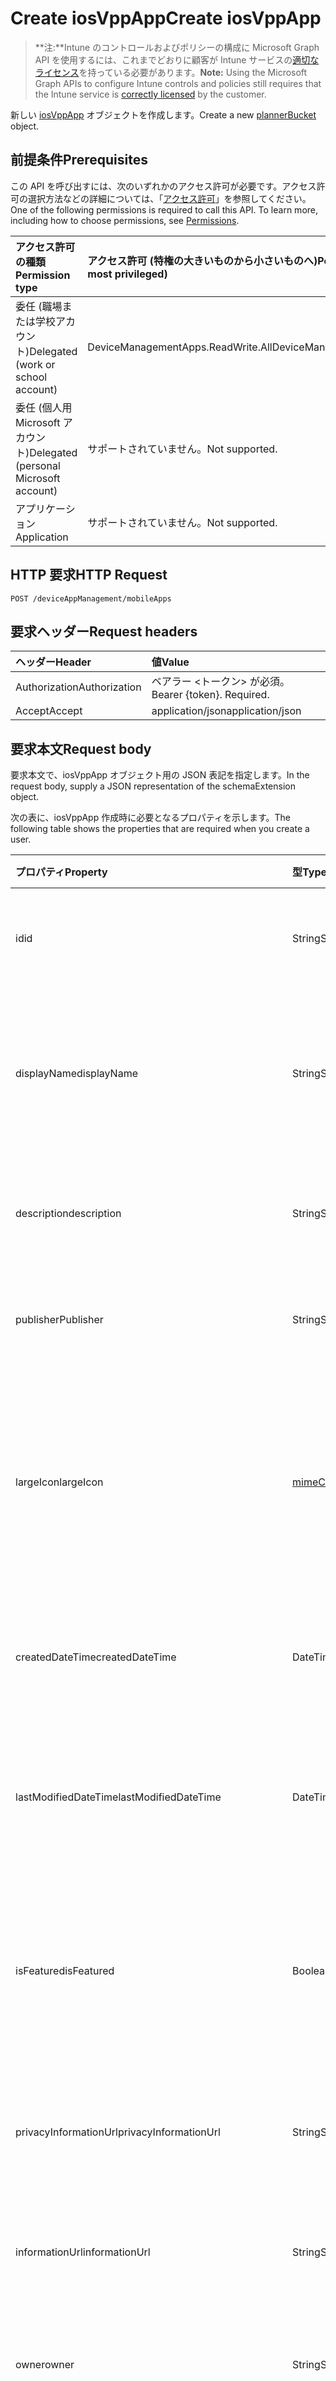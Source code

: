 # <a name="create-iosvppapp"></a><span data-ttu-id="73f42-101">Create iosVppApp</span><span class="sxs-lookup"><span data-stu-id="73f42-101">Create iosVppApp</span></span>

> <span data-ttu-id="73f42-102">**注:**Intune のコントロールおよびポリシーの構成に Microsoft Graph API を使用するには、これまでどおりに顧客が Intune サービスの[適切なライセンス](https://go.microsoft.com/fwlink/?linkid=839381)を持っている必要があります。</span><span class="sxs-lookup"><span data-stu-id="73f42-102">**Note:** Using the Microsoft Graph APIs to configure Intune controls and policies still requires that the Intune service is [correctly licensed](https://go.microsoft.com/fwlink/?linkid=839381) by the customer.</span></span>

<span data-ttu-id="73f42-103">新しい [iosVppApp](../resources/intune_apps_iosvppapp.md) オブジェクトを作成します。</span><span class="sxs-lookup"><span data-stu-id="73f42-103">Create a new [plannerBucket](../resources/intune_apps_iosvppapp.md) object.</span></span>
## <a name="prerequisites"></a><span data-ttu-id="73f42-104">前提条件</span><span class="sxs-lookup"><span data-stu-id="73f42-104">Prerequisites</span></span>
<span data-ttu-id="73f42-p101">この API を呼び出すには、次のいずれかのアクセス許可が必要です。アクセス許可の選択方法などの詳細については、「[アクセス許可](../../../concepts/permissions_reference.md)」を参照してください。</span><span class="sxs-lookup"><span data-stu-id="73f42-p101">One of the following permissions is required to call this API. To learn more, including how to choose permissions, see [Permissions](../../../concepts/permissions_reference.md).</span></span>

|<span data-ttu-id="73f42-107">アクセス許可の種類</span><span class="sxs-lookup"><span data-stu-id="73f42-107">Permission type</span></span>|<span data-ttu-id="73f42-108">アクセス許可 (特権の大きいものから小さいものへ)</span><span class="sxs-lookup"><span data-stu-id="73f42-108">Permissions (from least to most privileged)</span></span>|
|:---|:---|
|<span data-ttu-id="73f42-109">委任 (職場または学校アカウント)</span><span class="sxs-lookup"><span data-stu-id="73f42-109">Delegated (work or school account)</span></span>|<span data-ttu-id="73f42-110">DeviceManagementApps.ReadWrite.All</span><span class="sxs-lookup"><span data-stu-id="73f42-110">DeviceManagementApps.ReadWrite.All</span></span>|
|<span data-ttu-id="73f42-111">委任 (個人用 Microsoft アカウント)</span><span class="sxs-lookup"><span data-stu-id="73f42-111">Delegated (personal Microsoft account)</span></span>|<span data-ttu-id="73f42-112">サポートされていません。</span><span class="sxs-lookup"><span data-stu-id="73f42-112">Not supported.</span></span>|
|<span data-ttu-id="73f42-113">アプリケーション</span><span class="sxs-lookup"><span data-stu-id="73f42-113">Application</span></span>|<span data-ttu-id="73f42-114">サポートされていません。</span><span class="sxs-lookup"><span data-stu-id="73f42-114">Not supported.</span></span>|

## <a name="http-request"></a><span data-ttu-id="73f42-115">HTTP 要求</span><span class="sxs-lookup"><span data-stu-id="73f42-115">HTTP Request</span></span>
<!-- {
  "blockType": "ignored"
}
-->
``` http
POST /deviceAppManagement/mobileApps
```

## <a name="request-headers"></a><span data-ttu-id="73f42-116">要求ヘッダー</span><span class="sxs-lookup"><span data-stu-id="73f42-116">Request headers</span></span>
|<span data-ttu-id="73f42-117">ヘッダー</span><span class="sxs-lookup"><span data-stu-id="73f42-117">Header</span></span>|<span data-ttu-id="73f42-118">値</span><span class="sxs-lookup"><span data-stu-id="73f42-118">Value</span></span>|
|:---|:---|
|<span data-ttu-id="73f42-119">Authorization</span><span class="sxs-lookup"><span data-stu-id="73f42-119">Authorization</span></span>|<span data-ttu-id="73f42-120">ベアラー &lt;トークン&gt; が必須。</span><span class="sxs-lookup"><span data-stu-id="73f42-120">Bearer {token}. Required.</span></span>|
|<span data-ttu-id="73f42-121">Accept</span><span class="sxs-lookup"><span data-stu-id="73f42-121">Accept</span></span>|<span data-ttu-id="73f42-122">application/json</span><span class="sxs-lookup"><span data-stu-id="73f42-122">application/json</span></span>|

## <a name="request-body"></a><span data-ttu-id="73f42-123">要求本文</span><span class="sxs-lookup"><span data-stu-id="73f42-123">Request body</span></span>
<span data-ttu-id="73f42-124">要求本文で、iosVppApp オブジェクト用の JSON 表記を指定します。</span><span class="sxs-lookup"><span data-stu-id="73f42-124">In the request body, supply a JSON representation of the schemaExtension object.</span></span>

<span data-ttu-id="73f42-125">次の表に、iosVppApp 作成時に必要となるプロパティを示します。</span><span class="sxs-lookup"><span data-stu-id="73f42-125">The following table shows the properties that are required when you create a user.</span></span>

|<span data-ttu-id="73f42-126">プロパティ</span><span class="sxs-lookup"><span data-stu-id="73f42-126">Property</span></span>|<span data-ttu-id="73f42-127">型</span><span class="sxs-lookup"><span data-stu-id="73f42-127">Type</span></span>|<span data-ttu-id="73f42-128">説明</span><span class="sxs-lookup"><span data-stu-id="73f42-128">Description</span></span>|
|:---|:---|:---|
|<span data-ttu-id="73f42-129">id</span><span class="sxs-lookup"><span data-stu-id="73f42-129">id</span></span>|<span data-ttu-id="73f42-130">String</span><span class="sxs-lookup"><span data-stu-id="73f42-130">String</span></span>|<span data-ttu-id="73f42-131">エンティティのキー。</span><span class="sxs-lookup"><span data-stu-id="73f42-131">Name of the entity.</span></span> <span data-ttu-id="73f42-132">[mobileApp](../resources/intune_apps_mobileapp.md) から継承します</span><span class="sxs-lookup"><span data-stu-id="73f42-132">Inherited from [mobileApp](../resources/intune_apps_mobileapp.md)</span></span>|
|<span data-ttu-id="73f42-133">displayName</span><span class="sxs-lookup"><span data-stu-id="73f42-133">displayName</span></span>|<span data-ttu-id="73f42-134">String</span><span class="sxs-lookup"><span data-stu-id="73f42-134">String</span></span>|<span data-ttu-id="73f42-135">管理者が提供またはインポートしたアプリのタイトル。</span><span class="sxs-lookup"><span data-stu-id="73f42-135">The admin provided or imported title of the app.</span></span> <span data-ttu-id="73f42-136">[mobileApp](../resources/intune_apps_mobileapp.md) から継承します</span><span class="sxs-lookup"><span data-stu-id="73f42-136">Inherited from [mobileApp](../resources/intune_apps_mobileapp.md)</span></span>|
|<span data-ttu-id="73f42-137">description</span><span class="sxs-lookup"><span data-stu-id="73f42-137">description</span></span>|<span data-ttu-id="73f42-138">String</span><span class="sxs-lookup"><span data-stu-id="73f42-138">String</span></span>|<span data-ttu-id="73f42-139">アプリの説明。</span><span class="sxs-lookup"><span data-stu-id="73f42-139">The description of the app.</span></span> <span data-ttu-id="73f42-140">[mobileApp](../resources/intune_apps_mobileapp.md) から継承します</span><span class="sxs-lookup"><span data-stu-id="73f42-140">Inherited from [mobileApp](../resources/intune_apps_mobileapp.md)</span></span>|
|<span data-ttu-id="73f42-141">publisher</span><span class="sxs-lookup"><span data-stu-id="73f42-141">Publisher</span></span>|<span data-ttu-id="73f42-142">String</span><span class="sxs-lookup"><span data-stu-id="73f42-142">String</span></span>|<span data-ttu-id="73f42-143">アプリの発行元。</span><span class="sxs-lookup"><span data-stu-id="73f42-143">The name of the app.</span></span> <span data-ttu-id="73f42-144">[mobileApp](../resources/intune_apps_mobileapp.md) から継承します</span><span class="sxs-lookup"><span data-stu-id="73f42-144">Inherited from [mobileApp](../resources/intune_apps_mobileapp.md)</span></span>|
|<span data-ttu-id="73f42-145">largeIcon</span><span class="sxs-lookup"><span data-stu-id="73f42-145">largeIcon</span></span>|[<span data-ttu-id="73f42-146">mimeContent</span><span class="sxs-lookup"><span data-stu-id="73f42-146">MimeContent</span></span>](../resources/intune_apps_mimecontent.md)|<span data-ttu-id="73f42-147">アプリの詳細に表示され、アイコンのアップロードに使用される大きなアイコン。</span><span class="sxs-lookup"><span data-stu-id="73f42-147">The large icon, to be displayed in the app details and used for upload of the icon.</span></span> <span data-ttu-id="73f42-148">[mobileApp](../resources/intune_apps_mobileapp.md) から継承します</span><span class="sxs-lookup"><span data-stu-id="73f42-148">Inherited from [mobileApp](../resources/intune_apps_mobileapp.md)</span></span>|
|<span data-ttu-id="73f42-149">createdDateTime</span><span class="sxs-lookup"><span data-stu-id="73f42-149">createdDateTime</span></span>|<span data-ttu-id="73f42-150">DateTimeOffset</span><span class="sxs-lookup"><span data-stu-id="73f42-150">DateTimeOffset</span></span>|<span data-ttu-id="73f42-151">アプリが作成された日時。</span><span class="sxs-lookup"><span data-stu-id="73f42-151">The date and time when the page was created.</span></span> <span data-ttu-id="73f42-152">[mobileApp](../resources/intune_apps_mobileapp.md) から継承します</span><span class="sxs-lookup"><span data-stu-id="73f42-152">Inherited from [mobileApp](../resources/intune_apps_mobileapp.md)</span></span>|
|<span data-ttu-id="73f42-153">lastModifiedDateTime</span><span class="sxs-lookup"><span data-stu-id="73f42-153">lastModifiedDateTime</span></span>|<span data-ttu-id="73f42-154">DateTimeOffset</span><span class="sxs-lookup"><span data-stu-id="73f42-154">DateTimeOffset</span></span>|<span data-ttu-id="73f42-155">アプリが最後に変更された日時。</span><span class="sxs-lookup"><span data-stu-id="73f42-155">The date and time when the attachment was last modified.</span></span> <span data-ttu-id="73f42-156">[mobileApp](../resources/intune_apps_mobileapp.md) から継承します</span><span class="sxs-lookup"><span data-stu-id="73f42-156">Inherited from [mobileApp](../resources/intune_apps_mobileapp.md)</span></span>|
|<span data-ttu-id="73f42-157">isFeatured</span><span class="sxs-lookup"><span data-stu-id="73f42-157">isFeatured</span></span>|<span data-ttu-id="73f42-158">Boolean</span><span class="sxs-lookup"><span data-stu-id="73f42-158">Boolean</span></span>|<span data-ttu-id="73f42-159">アプリが管理者のおすすめとしてマークされたかどうかを示す値。[mobileApp](../resources/intune_apps_mobileapp.md) から継承します</span><span class="sxs-lookup"><span data-stu-id="73f42-159">The value indicating whether the app is marked as featured by the admin. Inherited from [mobileApp](../resources/intune_apps_mobileapp.md)</span></span>|
|<span data-ttu-id="73f42-160">privacyInformationUrl</span><span class="sxs-lookup"><span data-stu-id="73f42-160">privacyInformationUrl</span></span>|<span data-ttu-id="73f42-161">String</span><span class="sxs-lookup"><span data-stu-id="73f42-161">String</span></span>|<span data-ttu-id="73f42-162">プライバシーに関する声明の URL。</span><span class="sxs-lookup"><span data-stu-id="73f42-162">The privacy statement Url.</span></span> <span data-ttu-id="73f42-163">[mobileApp](../resources/intune_apps_mobileapp.md) から継承します</span><span class="sxs-lookup"><span data-stu-id="73f42-163">Inherited from [mobileApp](../resources/intune_apps_mobileapp.md)</span></span>|
|<span data-ttu-id="73f42-164">informationUrl</span><span class="sxs-lookup"><span data-stu-id="73f42-164">informationUrl</span></span>|<span data-ttu-id="73f42-165">String</span><span class="sxs-lookup"><span data-stu-id="73f42-165">String</span></span>|<span data-ttu-id="73f42-166">詳細情報の URL。</span><span class="sxs-lookup"><span data-stu-id="73f42-166">The more information Url.</span></span> <span data-ttu-id="73f42-167">[mobileApp](../resources/intune_apps_mobileapp.md) から継承します</span><span class="sxs-lookup"><span data-stu-id="73f42-167">Inherited from [mobileApp](../resources/intune_apps_mobileapp.md)</span></span>|
|<span data-ttu-id="73f42-168">owner</span><span class="sxs-lookup"><span data-stu-id="73f42-168">owner</span></span>|<span data-ttu-id="73f42-169">String</span><span class="sxs-lookup"><span data-stu-id="73f42-169">String</span></span>|<span data-ttu-id="73f42-170">アプリの所有者。</span><span class="sxs-lookup"><span data-stu-id="73f42-170">The owner of the timesheet.</span></span> <span data-ttu-id="73f42-171">[mobileApp](../resources/intune_apps_mobileapp.md) から継承します</span><span class="sxs-lookup"><span data-stu-id="73f42-171">Inherited from [mobileApp](../resources/intune_apps_mobileapp.md)</span></span>|
|<span data-ttu-id="73f42-172">developer</span><span class="sxs-lookup"><span data-stu-id="73f42-172">developer</span></span>|<span data-ttu-id="73f42-173">String</span><span class="sxs-lookup"><span data-stu-id="73f42-173">String</span></span>|<span data-ttu-id="73f42-174">アプリの開発者。</span><span class="sxs-lookup"><span data-stu-id="73f42-174">The name of the app.</span></span> <span data-ttu-id="73f42-175">[mobileApp](../resources/intune_apps_mobileapp.md) から継承します</span><span class="sxs-lookup"><span data-stu-id="73f42-175">Inherited from [mobileApp](../resources/intune_apps_mobileapp.md)</span></span>|
|<span data-ttu-id="73f42-176">notes</span><span class="sxs-lookup"><span data-stu-id="73f42-176">notes</span></span>|<span data-ttu-id="73f42-177">String</span><span class="sxs-lookup"><span data-stu-id="73f42-177">String</span></span>|<span data-ttu-id="73f42-178">アプリ用のメモ。</span><span class="sxs-lookup"><span data-stu-id="73f42-178">Notes for the app.</span></span> <span data-ttu-id="73f42-179">[mobileApp](../resources/intune_apps_mobileapp.md) から継承します</span><span class="sxs-lookup"><span data-stu-id="73f42-179">Inherited from [mobileApp](../resources/intune_apps_mobileapp.md)</span></span>|
|<span data-ttu-id="73f42-180">publishingState</span><span class="sxs-lookup"><span data-stu-id="73f42-180">publishingState</span></span>|<span data-ttu-id="73f42-181">String</span><span class="sxs-lookup"><span data-stu-id="73f42-181">String</span></span>|<span data-ttu-id="73f42-182">アプリの発行の状態。</span><span class="sxs-lookup"><span data-stu-id="73f42-182">The publishing state for the app.</span></span> <span data-ttu-id="73f42-183">アプリが発行されていない限り、アプリを割り当てることができません。</span><span class="sxs-lookup"><span data-stu-id="73f42-183">The app cannot be assigned unless the app is published.</span></span> <span data-ttu-id="73f42-184">[mobileApp](../resources/intune_apps_mobileapp.md) から継承します。可能な値は、`notPublished`、`processing`、`published` です。</span><span class="sxs-lookup"><span data-stu-id="73f42-184">Inherited from [mobileApp](../resources/intune_apps_mobileapp.md) Possible values are: `notPublished`, `processing`, `published`.</span></span>|
|<span data-ttu-id="73f42-185">usedLicenseCount</span><span class="sxs-lookup"><span data-stu-id="73f42-185">usedLicenseCount</span></span>|<span data-ttu-id="73f42-186">Int32</span><span class="sxs-lookup"><span data-stu-id="73f42-186">Int32</span></span>|<span data-ttu-id="73f42-187">使用中の VPP ライセンスの数。</span><span class="sxs-lookup"><span data-stu-id="73f42-187">The number of VPP licenses in use.</span></span>|
|<span data-ttu-id="73f42-188">totalLicenseCount</span><span class="sxs-lookup"><span data-stu-id="73f42-188">totalLicenseCount</span></span>|<span data-ttu-id="73f42-189">Int32</span><span class="sxs-lookup"><span data-stu-id="73f42-189">Int32</span></span>|<span data-ttu-id="73f42-190">VPP ライセンスの総数。</span><span class="sxs-lookup"><span data-stu-id="73f42-190">The total number of VPP licenses.</span></span>|
|<span data-ttu-id="73f42-191">releaseDateTime</span><span class="sxs-lookup"><span data-stu-id="73f42-191">releaseDateTime</span></span>|<span data-ttu-id="73f42-192">DateTimeOffset</span><span class="sxs-lookup"><span data-stu-id="73f42-192">DateTimeOffset</span></span>|<span data-ttu-id="73f42-193">VPP アプリケーションのリリースの日時。</span><span class="sxs-lookup"><span data-stu-id="73f42-193">The VPP application release date and time.</span></span>|
|<span data-ttu-id="73f42-194">appStoreUrl</span><span class="sxs-lookup"><span data-stu-id="73f42-194">appStoreUrl</span></span>|<span data-ttu-id="73f42-195">String</span><span class="sxs-lookup"><span data-stu-id="73f42-195">String</span></span>|<span data-ttu-id="73f42-196">ストアの URL。</span><span class="sxs-lookup"><span data-stu-id="73f42-196">The store URL.</span></span>|
|<span data-ttu-id="73f42-197">licensingType</span><span class="sxs-lookup"><span data-stu-id="73f42-197">licensingType</span></span>|[<span data-ttu-id="73f42-198">vppLicensingType</span><span class="sxs-lookup"><span data-stu-id="73f42-198">vppLicensingType</span></span>](../resources/intune_apps_vpplicensingtype.md)|<span data-ttu-id="73f42-199">サポートされているライセンスの種類。</span><span class="sxs-lookup"><span data-stu-id="73f42-199">The supported License Type.</span></span>|
|<span data-ttu-id="73f42-200">applicableDeviceType</span><span class="sxs-lookup"><span data-stu-id="73f42-200">applicableDeviceType</span></span>|[<span data-ttu-id="73f42-201">iosDeviceType</span><span class="sxs-lookup"><span data-stu-id="73f42-201">iosDeviceType</span></span>](../resources/intune_apps_iosdevicetype.md)|<span data-ttu-id="73f42-202">該当する iOS デバイスの種類。</span><span class="sxs-lookup"><span data-stu-id="73f42-202">The applicable iOS Device Type.</span></span>|
|<span data-ttu-id="73f42-203">vppTokenOrganizationName</span><span class="sxs-lookup"><span data-stu-id="73f42-203">vppTokenOrganizationName</span></span>|<span data-ttu-id="73f42-204">String</span><span class="sxs-lookup"><span data-stu-id="73f42-204">String</span></span>|<span data-ttu-id="73f42-205">Apple ボリューム購入プログラムのトークンに関連付けられている組織</span><span class="sxs-lookup"><span data-stu-id="73f42-205">The organization associated with the Apple Volume Purchase Program Token</span></span>|
|<span data-ttu-id="73f42-206">vppTokenAccountType</span><span class="sxs-lookup"><span data-stu-id="73f42-206">vppTokenAccountType</span></span>|<span data-ttu-id="73f42-207">String</span><span class="sxs-lookup"><span data-stu-id="73f42-207">String</span></span>|<span data-ttu-id="73f42-208">特定の Apple ボリューム購入プログラムのトークンが関連付けられている、ボリューム購入プログラムの種類。</span><span class="sxs-lookup"><span data-stu-id="73f42-208">The type of volume purchase program which the given Apple Volume Purchase Program Token is associated with.</span></span> <span data-ttu-id="73f42-209">可能な値は、`business`、`education` です。</span><span class="sxs-lookup"><span data-stu-id="73f42-209">Possible values are: `business`, `education`.</span></span> <span data-ttu-id="73f42-210">可能な値は、`business`、`education` です。</span><span class="sxs-lookup"><span data-stu-id="73f42-210">Possible values are: `business`, `education`.</span></span>|
|<span data-ttu-id="73f42-211">vppTokenAppleId</span><span class="sxs-lookup"><span data-stu-id="73f42-211">vppTokenAppleId</span></span>|<span data-ttu-id="73f42-212">String</span><span class="sxs-lookup"><span data-stu-id="73f42-212">String</span></span>|<span data-ttu-id="73f42-213">特定の Apple ボリューム購入プログラムのトークンに関連付けられている Apple ID。</span><span class="sxs-lookup"><span data-stu-id="73f42-213">The Apple Id associated with the given Apple Volume Purchase Program Token.</span></span>|
|<span data-ttu-id="73f42-214">bundleId</span><span class="sxs-lookup"><span data-stu-id="73f42-214">bundleId</span></span>|<span data-ttu-id="73f42-215">String</span><span class="sxs-lookup"><span data-stu-id="73f42-215">String</span></span>|<span data-ttu-id="73f42-216">ID 名。</span><span class="sxs-lookup"><span data-stu-id="73f42-216">The Identity Name.</span></span>|



## <a name="response"></a><span data-ttu-id="73f42-217">応答</span><span class="sxs-lookup"><span data-stu-id="73f42-217">Response</span></span>
<span data-ttu-id="73f42-218">成功した場合、このメソッドは `201 Created` 応答コードと、応答本文で [iosVppApp](../resources/intune_apps_iosvppapp.md) オブジェクトを返します。</span><span class="sxs-lookup"><span data-stu-id="73f42-218">If successful, this method returns a `201 Created` response code and a [ListItemVersion](../resources/intune_apps_iosvppapp.md) object in the response body.</span></span>

## <a name="example"></a><span data-ttu-id="73f42-219">例</span><span class="sxs-lookup"><span data-stu-id="73f42-219">Example</span></span>
### <a name="request"></a><span data-ttu-id="73f42-220">要求</span><span class="sxs-lookup"><span data-stu-id="73f42-220">Request</span></span>
<span data-ttu-id="73f42-221">以下は、要求の例です。</span><span class="sxs-lookup"><span data-stu-id="73f42-221">Here is an example of the request.</span></span>
``` http
POST https://graph.microsoft.com/v1.0/deviceAppManagement/mobileApps
Content-type: application/json
Content-length: 1286

{
  "@odata.type": "#microsoft.graph.iosVppApp",
  "displayName": "Display Name value",
  "description": "Description value",
  "publisher": "Publisher value",
  "largeIcon": {
    "@odata.type": "microsoft.graph.mimeContent",
    "type": "Type value",
    "value": "dmFsdWU="
  },
  "lastModifiedDateTime": "2017-01-01T00:00:35.1329464-08:00",
  "isFeatured": true,
  "privacyInformationUrl": "https://example.com/privacyInformationUrl/",
  "informationUrl": "https://example.com/informationUrl/",
  "owner": "Owner value",
  "developer": "Developer value",
  "notes": "Notes value",
  "publishingState": "processing",
  "usedLicenseCount": 0,
  "totalLicenseCount": 1,
  "releaseDateTime": "2017-01-01T00:01:34.7470482-08:00",
  "appStoreUrl": "https://example.com/appStoreUrl/",
  "licensingType": {
    "@odata.type": "microsoft.graph.vppLicensingType",
    "supportsUserLicensing": true,
    "supportsDeviceLicensing": true
  },
  "applicableDeviceType": {
    "@odata.type": "microsoft.graph.iosDeviceType",
    "iPad": true,
    "iPhoneAndIPod": true
  },
  "vppTokenOrganizationName": "Vpp Token Organization Name value",
  "vppTokenAccountType": "education",
  "vppTokenAppleId": "Vpp Token Apple Id value",
  "bundleId": "Bundle Id value"
}
```

### <a name="response"></a><span data-ttu-id="73f42-222">応答</span><span class="sxs-lookup"><span data-stu-id="73f42-222">Response</span></span>
<span data-ttu-id="73f42-p116">以下は、応答の例です。注:簡潔にするために、ここに示す応答オブジェクトは切り詰められている場合があります。すべてのプロパティは実際の呼び出しから返されます。</span><span class="sxs-lookup"><span data-stu-id="73f42-p116">Here is an example of the response. Note: The response object shown here may be truncated for brevity. All of the properties will be returned from an actual call.</span></span>
``` http
HTTP/1.1 201 Created
Content-Type: application/json
Content-Length: 1394

{
  "@odata.type": "#microsoft.graph.iosVppApp",
  "id": "a0ac9b6f-9b6f-a0ac-6f9b-aca06f9baca0",
  "displayName": "Display Name value",
  "description": "Description value",
  "publisher": "Publisher value",
  "largeIcon": {
    "@odata.type": "microsoft.graph.mimeContent",
    "type": "Type value",
    "value": "dmFsdWU="
  },
  "createdDateTime": "2017-01-01T00:02:43.5775965-08:00",
  "lastModifiedDateTime": "2017-01-01T00:00:35.1329464-08:00",
  "isFeatured": true,
  "privacyInformationUrl": "https://example.com/privacyInformationUrl/",
  "informationUrl": "https://example.com/informationUrl/",
  "owner": "Owner value",
  "developer": "Developer value",
  "notes": "Notes value",
  "publishingState": "processing",
  "usedLicenseCount": 0,
  "totalLicenseCount": 1,
  "releaseDateTime": "2017-01-01T00:01:34.7470482-08:00",
  "appStoreUrl": "https://example.com/appStoreUrl/",
  "licensingType": {
    "@odata.type": "microsoft.graph.vppLicensingType",
    "supportsUserLicensing": true,
    "supportsDeviceLicensing": true
  },
  "applicableDeviceType": {
    "@odata.type": "microsoft.graph.iosDeviceType",
    "iPad": true,
    "iPhoneAndIPod": true
  },
  "vppTokenOrganizationName": "Vpp Token Organization Name value",
  "vppTokenAccountType": "education",
  "vppTokenAppleId": "Vpp Token Apple Id value",
  "bundleId": "Bundle Id value"
}
```



